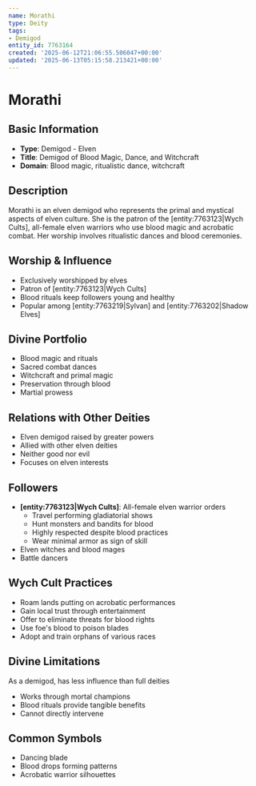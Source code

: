 ```yaml
---
name: Morathi
type: Deity
tags:
- Demigod
entity_id: 7763164
created: '2025-06-12T21:06:55.506047+00:00'
updated: '2025-06-13T05:15:58.213421+00:00'
---
```


# Morathi

## Basic Information
- **Type**: Demigod - Elven
- **Title**: Demigod of Blood Magic, Dance, and Witchcraft
- **Domain**: Blood magic, ritualistic dance, witchcraft

## Description
Morathi is an elven demigod who represents the primal and mystical aspects of elven culture. She is the patron of the [entity:7763123|Wych Cults], all-female elven warriors who use blood magic and acrobatic combat. Her worship involves ritualistic dances and blood ceremonies.

## Worship & Influence
- Exclusively worshipped by elves
- Patron of [entity:7763123|Wych Cults]
- Blood rituals keep followers young and healthy
- Popular among [entity:7763219|Sylvan] and [entity:7763202|Shadow Elves]

## Divine Portfolio
- Blood magic and rituals
- Sacred combat dances
- Witchcraft and primal magic
- Preservation through blood
- Martial prowess

## Relations with Other Deities
- Elven demigod raised by greater powers
- Allied with other elven deities
- Neither good nor evil
- Focuses on elven interests

## Followers
- **[entity:7763123|Wych Cults]**: All-female elven warrior orders
  - Travel performing gladiatorial shows
  - Hunt monsters and bandits for blood
  - Highly respected despite blood practices
  - Wear minimal armor as sign of skill
- Elven witches and blood mages
- Battle dancers

## Wych Cult Practices
- Roam lands putting on acrobatic performances
- Gain local trust through entertainment
- Offer to eliminate threats for blood rights
- Use foe's blood to poison blades
- Adopt and train orphans of various races

## Divine Limitations
As a demigod, has less influence than full deities
- Works through mortal champions
- Blood rituals provide tangible benefits
- Cannot directly intervene

## Common Symbols
- Dancing blade
- Blood drops forming patterns
- Acrobatic warrior silhouettes